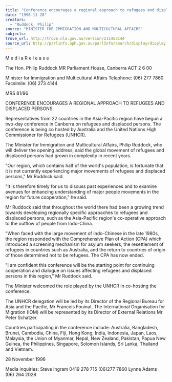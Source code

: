 ```yaml
---
title: "Conference encourages a regional approach to refugees and displaced persons"
date: "1996-11-28"
creators:
  - "Ruddock, Philip"
source: "MINISTER FOR IMMIGRATION AND MULTICULTURAL AFFAIRS"
subjects:
trove_url: http://trove.nla.gov.au/version/211453144
source_url: http://parlinfo.aph.gov.au/parlInfo/search/display/display.w3p;query=Id%3A%22media/pressrel/ZX630%22
---
```


 M e d i a  R e l e a s e

 The Hon. Philip Ruddock MR Parliament House, Canberra ACT 2 6 00

 Minister for Immigration and Multicultural Affairs Telephone: (06) 277 7860 Facsimile: (06) 273 4144

 MRS 81/96

 CONFERENCE ENCOURAGES A REGIONAL APPROACH TO  REFUGEES AND DISPLACED PERSONS

 Representatives from 22 countries in the Asia-Pacific region have begun a two-day  conference in Canberra on refugees and displaced persons. The conference is being co­ hosted by Australia and the United Nations High Commissioner for Refugees (UNHCR).

 The Minister for Immigration and Multicultural Affairs, Philip Ruddock, who will deliver the  opening address, said the global movement of refugees and displaced persons had grown  in complexity in recent years.

 "Our region, which contains half of the world's population, is fortunate that it is not currently  experiencing major movements of refugees and displaced persons," Mr Ruddock said.

 "It is therefore timely for us to discuss past experiences and to examine avenues for  enhancing understanding of major people movements in the region for future cooperation,"  he said.

 Mr Ruddock said that throughout the world there had been a growing trend towards  developing regionally specific approaches to refugees and displaced persons, such as the  Asia-Pacific region's co-operative approach to the outflow of people from Indo-China.

 "When faced with the large movement of Indo-Chinese in the late 1980s, the region  responded with the Comprehensive Plan of Action (CPA) which introduced a screening  mechanism for asylum seekers, the resettlement of refugees in countries such as  Australia, and the return to countries of origin of those determined not to be refugees. The  CPA has now ended.

 "I am confident this conference will be the starting point for continuing cooperation and  dialogue on issues affecting refugees and displaced persons in this region," Mr Ruddock  said.

 The Minister welcomed the role played by the UNHCR in co-hosting the conference.

 The UNHCR delegation will be led by its Director of the Regional Bureau for Asia and the  Pacific, Mr Francois Fouinat. The International Organisation for Migration (IOM) will be  represented by its Director of External Relations Mr Peter Schatzer.

 Countries participating in the conference include: Australia, Bangladesh, Brunei, Cambodia, China, Fiji, Hong Kong, India, Indonesia, Japan, Laos, Malaysia, the Union of  Myanmar, Nepal, New Zealand, Pakistan, Papua New Guinea, the Philippines, Singapore,  Solomon Islands, Sri Lanka, Thailand and Vietnam.

 28 November 1996

 Media inquiries: Steve Ingram 0419 278 715 (06)277 7860 Lynne Adams (06) 264 2028

